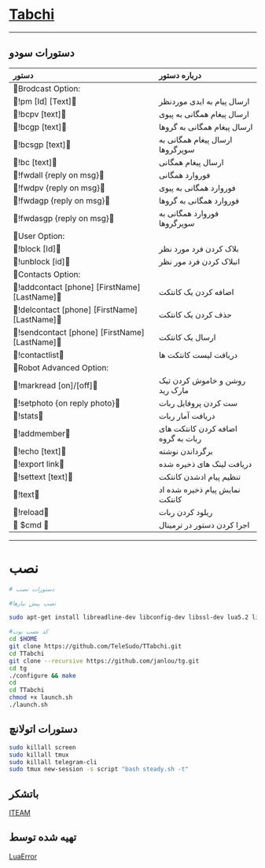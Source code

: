 # [Tabchi](https://telegram.me/LuaError)

* * *

## دستورات سودو

| دستور | درباره دستور |
|:--------|:-------------------------------------------|
|🛑Brodcast Option:|
|🔰!pm [Id] [Text]🔰 |ارسال پیام به ایدی موردنظر|
|🔰!bcpv [text]🔰| ارسال پیغام همگانی به پیوی |
|🔰!bcgp [text]🔰| ارسال پیغام همگانی به گروها |
|🔰!bcsgp [text]🔰| ارسال پیغام همگانی به سوپرگروها |
|🔰!bc [text]🔰| ارسال پیغام همگانی|
|🔰!fwdall {reply on msg}🔰| فوروارد همگانی |
|🔰!fwdpv {reply on msg}🔰| فوروارد همگانی به پیوی|
|🔰!fwdagp {reply on msg}🔰| فوروارد همگانی به گروها|
|🔰!fwdasgp {reply on msg}🔰| فوروارد همگانی به سوپرگروها |
|🛑User Option:|
|🔰!block [Id]🔰| بلاک کردن فرد مورد نظر |
|🔰!unblock [id]🔰| انبلاک کردن فرد مور نظر |
|🛑Contacts Option:|
|🔰!addcontact [phone] [FirstName][LastName]🔰| اضافه کردن یک کانتکت |
|🔰!delcontact [phone] [FirstName][LastName]🔰| حذف کردن یک کانتکت |
|🔰!sendcontact [phone] [FirstName][LastName]🔰| ارسال یک کانتکت |
|🔰!contactlist🔰 | دریافت لیست کانتکت ها |
|🛑Robot Advanced Option:|
|🔰!markread [on]/[off]🔰 | روشن و خاموش کردن تیک مارک رید |
|🔰!setphoto {on reply photo}🔰 | ست کردن پروفایل ربات |
|🔰!stats🔰 | دریافت آمار ربات |
|🔰!addmember🔰 | اضافه کردن کانتکت های ربات به گروه |
|🔰!echo [text]🔰 | برگرداندن نوشته |
|🔰!export link🔰 | دریافت لینک های ذخیره شده |
|🔰!settext [text]🔰 | تنظیم پیام ادشدن کانتکت |
|🔰!text🔰 | نمایش پیام ذخیره شده اد کانتکت |
|🔰!reload🔰| ریلود کردن ربات |
|🔰 $cmd 🔰| اجرا کردن دستور در ترمینال |

* * *

# نصب

```sh
# دستورات نصب

#نصب پیش نیازها

sudo apt-get install libreadline-dev libconfig-dev libssl-dev lua5.2 liblua5.2-dev lua-socket lua-sec lua-expat libevent-dev make unzip git redis-server autoconf g++ libjansson-dev libpython-dev expat libexpat1-dev

#کد نصب بوت
cd $HOME
git clone https://github.com/TeleSudo/TTabchi.git
cd TTabchi
git clone --recursive https://github.com/janlou/tg.git
cd tg
./configure && make
cd
cd TTabchi
chmod +x launch.sh
./launch.sh

```

## دستورات اتولانچ
```sh
sudo killall screen
sudo killall tmux
sudo killall telegram-cli
sudo tmux new-session -s script "bash steady.sh -t"
```

## باتشکر
[ITEAM](https://telegram.me/iTeam_ir)

## تهیه شده توسط
[LuaError](https://telegram.me/LuaError)
